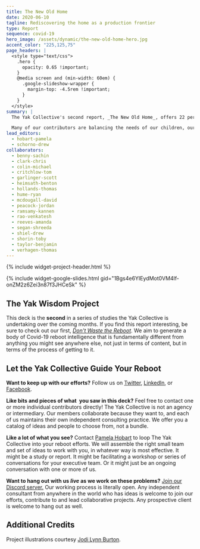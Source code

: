 ```yaml
---
title: The New Old Home
date: 2020-06-10
tagline: Rediscovering the home as a production frontier
type: Report
sequence: covid-19
hero_image: /assets/dynamic/the-new-old-home-hero.jpg
accent_color: "225,125,75"
page_headers: |
  <style type="text/css">
    .hero {
      opacity: 0.65 !important;
    }
    @media screen and (min-width: 60em) {
      .google-slideshow-wrapper {
        margin-top: -4.5rem !important;
      }
    }
  </style>
summary: |
  The Yak Collective's second report, _The New Old Home_, offers 22 perspectives built around Pamela Hobart's central thesis: as work returns to the home in the form of remote work opportunities (a trend now dramatically accelerated by pandemic circumstances), we can turn to historical modes of integrated living, reconsidered in light of newer technology, to guide our attempts at co-located life and work. 

  Many of our contributors are balancing the needs of our children, our parents and grandparents, our partners, and ourselves as we adapt to this _unprecedented_ situation. We offer our ideas freely in the hope that they might help us to design a better future for our homes and families.
lead_editors:
  - hobart-pamela
  - schorno-drew
collaborators:
  - benny-sachin
  - clark-chris
  - colin-michael
  - critchlow-tom
  - garlinger-scott
  - heimsath-benton
  - hollands-thomas
  - hume-ryan
  - mcdougall-david
  - peacock-jordan
  - ramsamy-kannen
  - rao-venkatesh
  - reeves-amanda
  - segan-shreeda
  - shiel-drew
  - shorin-toby
  - taylor-benjamin
  - verhagen-thomas
---
```


{% include widget-project-header.html %}

{% include widget-google-slides.html gid="1Bgs4e6YIEydMot0VM4lf-onZM2z6Zei3n87f3JHCeSk" %}

## The Yak Wisdom Project

This deck is the **second** in a series of studies the Yak Collective is undertaking over the coming months. If you find this report interesting, be sure to check out our first, [_Don't Waste the Reboot_](/projects/dont-waste-the-reboot/). We aim to generate a body of Covid-19 reboot intelligence that is fundamentally different from anything you might see anywhere else, not just in terms of content, but in terms of the process of getting to it. 

## Let the Yak Collective Guide Your Reboot

**Want to keep up with our efforts?** Follow us on [Twitter](https://twitter.com/yak_collective), [LinkedIn](https://www.linkedin.com/company/yak-collective/), or [Facebook](https://www.facebook.com/The-Yak-Collective-115005446854705).

**Like bits and pieces of what you saw in this deck?** Feel free to contact one or more individual contributors directly! The Yak Collective is not an agency or intermediary. Our members collaborate because they want to, and each of us maintains their own independent consulting practice. We offer you a catalog of ideas and people to choose from, not a bundle.

**Like a lot of what you see?** Contact [Pamela Hobart](/members/hobart-pamela/) to loop The Yak Collective into your reboot efforts. We will assemble the right small team and set of ideas to work with you, in whatever way is most effective. It might be a study or report. It might be facilitating a workshop or series of conversations for your executive team. Or it might just be an ongoing conversation with one or more of us.

**Want to hang out with us _live_ as we work on these problems?** [Join our Discord server.](/join/) Our working process is literally open. Any independent consultant from anywhere in the world who has ideas is welcome to join our efforts, contribute to and lead collaborative projects. Any prospective client is welcome to hang out as well.

## Additional Credits

Project illustrations courtesy [Jodi Lynn Burton](http://jodilynndoodles.com/).
